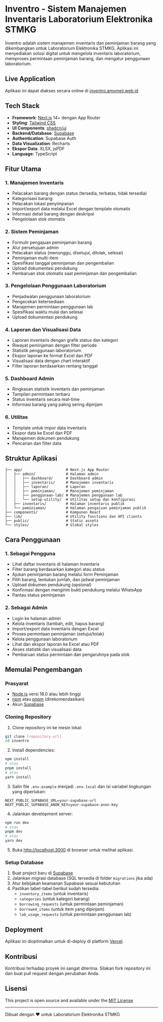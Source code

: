 # Inventro - Sistem Manajemen Inventaris Laboratorium Elektronika STMKG

Inventro adalah sistem manajemen inventaris dan peminjaman barang yang dikembangkan untuk Laboratorium Elektronika STMKG. Aplikasi ini menyediakan solusi digital untuk mengelola inventaris laboratorium, memproses permintaan peminjaman barang, dan mengatur penggunaan laboratorium.

## Live Application

Aplikasi ini dapat diakses secara online di [inventro.amymeij.web.id](https://inventro.amymeij.web.id)

## Tech Stack

- **Framework**: [Next.js](https://nextjs.org) 14+ dengan App Router
- **Styling**: [Tailwind CSS](https://tailwindcss.com)
- **UI Components**: [shadcn/ui](https://ui.shadcn.com)
- **Backend/Database**: [Supabase](https://supabase.com)
- **Authentication**: Supabase Auth
- **Data Visualization**: Recharts
- **Ekspor Data**: XLSX, jsPDF
- **Language**: TypeScript

## Fitur Utama

### 1. Manajemen Inventaris
- Pelacakan barang dengan status (tersedia, terbatas, tidak tersedia)
- Kategorisasi barang
- Pelacakan lokasi penyimpanan
- Import/export data melalui Excel dengan template otomatis
- Informasi detail barang dengan deskripsi
- Pengelolaan stok otomatis

### 2. Sistem Peminjaman
- Formulir pengajuan peminjaman barang
- Alur persetujuan admin
- Pelacakan status (menunggu, disetujui, ditolak, selesai)
- Peminjaman multi-item
- Spesifikasi tanggal peminjaman dan pengembalian
- Upload dokumentasi pendukung
- Pembaruan stok otomatis saat peminjaman dan pengembalian

### 3. Pengelolaan Penggunaan Laboratorium
- Penjadwalan penggunaan laboratorium
- Pengecekan ketersediaan
- Manajemen permintaan penggunaan lab
- Spesifikasi waktu mulai dan selesai
- Upload dokumentasi pendukung

### 4. Laporan dan Visualisasi Data
- Laporan inventaris dengan grafik status dan kategori
- Riwayat peminjaman dengan filter periode
- Statistik penggunaan laboratorium
- Ekspor laporan ke format Excel dan PDF
- Visualisasi data dengan chart interaktif
- Filter laporan berdasarkan rentang tanggal

### 5. Dashboard Admin
- Ringkasan statistik inventaris dan peminjaman
- Tampilan permintaan terbaru
- Status inventaris secara real-time
- Informasi barang yang paling sering dipinjam

### 6. Utilitas
- Template untuk impor data inventaris
- Ekspor data ke Excel dan PDF
- Manajemen dokumen pendukung
- Pencarian dan filter data

## Struktur Aplikasi

```
├── app/                    # Next.js App Router
│   ├── admin/              # Halaman admin
│   │   ├── dashboard/      # Dashboard admin
│   │   ├── inventaris/     # Manajemen inventaris
│   │   ├── laporan/        # Laporan
│   │   ├── peminjaman/     # Manajemen peminjaman
│   │   ├── penggunaan-lab/ # Manajemen penggunaan lab
│   │   └── setup-utility/  # Utilitas setup dan konfigurasi
│   ├── inventaris/         # Halaman inventaris publik
│   └── peminjaman/         # Halaman pengajuan peminjaman publik
├── components/             # Komponen React
├── lib/                    # Utility functions dan API clients
├── public/                 # Static assets
└── styles/                 # Global styles
```

## Cara Penggunaan

### 1. Sebagai Pengguna
- Lihat daftar inventaris di halaman Inventaris
- Filter barang berdasarkan kategori atau status
- Ajukan peminjaman barang melalui form Peminjaman
- Pilih barang, tentukan jumlah, dan jadwal peminjaman
- Upload dokumen pendukung (opsional)
- Konfirmasi dengan mengirim bukti pendukung melalui WhatsApp
- Pantau status peminjaman

### 2. Sebagai Admin
- Login ke halaman admin
- Kelola inventaris (tambah, edit, hapus barang)
- Import/export data inventaris dengan Excel
- Proses permintaan peminjaman (setujui/tolak)
- Kelola penggunaan laboratorium
- Lihat dan ekspor laporan ke Excel atau PDF
- Akses statistik dan visualisasi data
- Pembaruan status permintaan dan pengaruhnya pada stok

## Memulai Pengembangan

### Prasyarat
- [Node.js](https://nodejs.org/) versi 18.0 atau lebih tinggi
- [npm](https://www.npmjs.com/) atau [pnpm](https://pnpm.io/) (direkomendasikan)
- Akun [Supabase](https://supabase.com)

### Cloning Repository

1. Clone repository ini ke mesin lokal:

```bash
git clone [repository-url]
cd inventro
```

2. Install dependencies:

```bash
npm install
# atau
pnpm install
# atau
yarn install
```

3. Salin file `.env.example` menjadi `.env.local` dan isi variabel lingkungan yang diperlukan:

```
NEXT_PUBLIC_SUPABASE_URL=your-supabase-url
NEXT_PUBLIC_SUPABASE_ANON_KEY=your-supabase-anon-key
```

4. Jalankan development server:

```bash
npm run dev
# atau
pnpm dev
# atau
yarn dev
```

5. Buka [http://localhost:3000](http://localhost:3000) di browser untuk melihat aplikasi.

### Setup Database

1. Buat project baru di [Supabase](https://supabase.com)
2. Jalankan migrasi database (SQL tersedia di folder `migrations` jika ada)
3. Atur kebijakan keamanan Supabase sesuai kebutuhan
4. Pastikan tabel-tabel berikut sudah tersedia:
   - `inventory_items` (untuk inventaris)
   - `categories` (untuk kategori barang)
   - `borrowing_requests` (untuk permintaan peminjaman)
   - `borrowed_items` (untuk item yang dipinjam)
   - `lab_usage_requests` (untuk permintaan penggunaan lab)

## Deployment

Aplikasi ini dioptimalkan untuk di-deploy di platform [Vercel](https://vercel.com).

## Kontribusi

Kontribusi terhadap proyek ini sangat diterima. Silakan fork repository ini dan buat pull request dengan perubahan Anda.

## Lisensi

This project is open source and available under the [MIT License](LICENSE)

---

Dibuat dengan ❤️ untuk Laboratorium Elektronika STMKG
